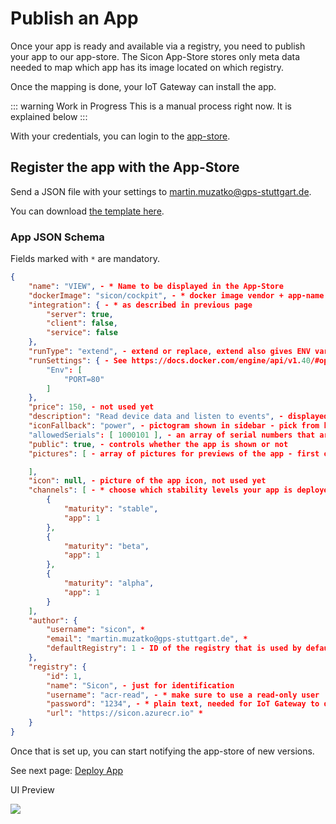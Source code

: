 # Publish an App

Once your app is ready and available via a registry, you need to publish your app to our app-store.
The Sicon App-Store stores only meta data needed to map which app has its image located on which registry.

Once the mapping is done, your IoT Gateway can install the app.

::: warning Work in Progress
This is a manual process right now.
It is explained below
:::

With your credentials, you can login to the [app-store](https://app-store.exa.sicon.io).

## Register the app with the App-Store

Send a JSON file with your settings to [martin.muzatko@gps-stuttgart.de](mailto:martin.muzatko@gps-stuttgart.de?subject=Sicon%20App-Store%20Registration).

You can download [the template here](/app-template.json).

### App JSON Schema

Fields marked with `*` are mandatory.

``` json
{
    "name": "VIEW", - * Name to be displayed in the App-Store
    "dockerImage": "sicon/cockpit", - * docker image vendor + app-name namespace
    "integration": { - * as described in previous page
        "server": true,
        "client": false,
        "service": false
    },
    "runType": "extend", - extend or replace, extend also gives ENV variables to access APIs
    "runSettings": { - See https://docs.docker.com/engine/api/v1.40/#operation/ContainerCreate
        "Env": [
            "PORT=80"
        ]
    },
    "price": 150, - not used yet
    "description": "Read device data and listen to events", - displayed in app-store, can contain markdown
    "iconFallback": "power", - pictogram shown in sidebar - pick from https://material.io/tools/icons
    "allowedSerials": [ 1000101 ], - an array of serial numbers that are allowed to see and download app
    "public": true, - controls whether the app is shown or not
    "pictures": [ - array of pictures for previews of the app - first one is used in app-store as picture

    ],
    "icon": null, - picture of the app icon, not used yet
    "channels": [ - * choose which stability levels your app is deployed with
        {
            "maturity": "stable",
            "app": 1
        },
        {
            "maturity": "beta",
            "app": 1
        },
        {
            "maturity": "alpha",
            "app": 1
        }
    ],
    "author": {
        "username": "sicon", *
        "email": "martin.muzatko@gps-stuttgart.de", *
        "defaultRegistry": 1 - ID of the registry that is used by default for new apps
    },
    "registry": {
        "id": 1,
        "name": "Sicon", - just for identification
        "username": "acr-read", - * make sure to use a read-only user
        "password": "1234", - * plain text, needed for IoT Gateway to download the images
        "url": "https://sicon.azurecr.io" *
    }
}

```

Once that is set up, you can start notifying the app-store of new versions.

See next page: [Deploy App](./deploy-app.md)

UI Preview

![](/app-store.png)

